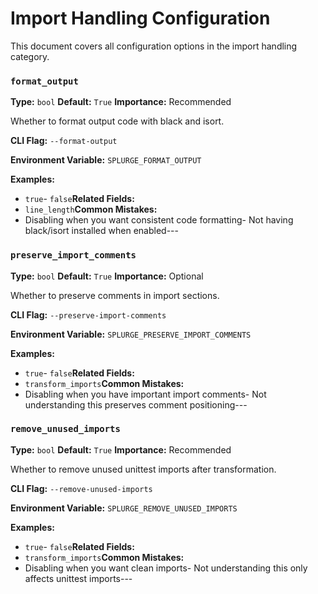 # Import Handling Configuration

This document covers all configuration options in the import handling category.

### `format_output`

**Type:** `bool`
**Default:** `True`
**Importance:** Recommended

Whether to format output code with black and isort.

**CLI Flag:** `--format-output`

**Environment Variable:** `SPLURGE_FORMAT_OUTPUT`

**Examples:**
- `true`- `false`**Related Fields:**
- `line_length`**Common Mistakes:**
- Disabling when you want consistent code formatting- Not having black/isort installed when enabled---

### `preserve_import_comments`

**Type:** `bool`
**Default:** `True`
**Importance:** Optional

Whether to preserve comments in import sections.

**CLI Flag:** `--preserve-import-comments`

**Environment Variable:** `SPLURGE_PRESERVE_IMPORT_COMMENTS`

**Examples:**
- `true`- `false`**Related Fields:**
- `transform_imports`**Common Mistakes:**
- Disabling when you have important import comments- Not understanding this preserves comment positioning---

### `remove_unused_imports`

**Type:** `bool`
**Default:** `True`
**Importance:** Recommended

Whether to remove unused unittest imports after transformation.

**CLI Flag:** `--remove-unused-imports`

**Environment Variable:** `SPLURGE_REMOVE_UNUSED_IMPORTS`

**Examples:**
- `true`- `false`**Related Fields:**
- `transform_imports`**Common Mistakes:**
- Disabling when you want clean imports- Not understanding this only affects unittest imports---

